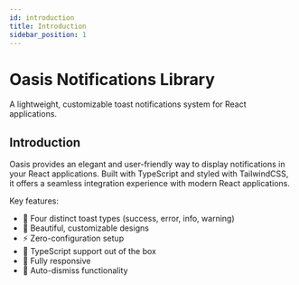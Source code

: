 ```yaml
---
id: introduction
title: Introduction
sidebar_position: 1   
---
```


# Oasis Notifications Library

A lightweight, customizable toast notifications system for React applications.

## Introduction

Oasis provides an elegant and user-friendly way to display notifications in your React applications. Built with TypeScript and styled with TailwindCSS, it offers a seamless integration experience with modern React applications.

Key features:
- 🎯 Four distinct toast types (success, error, info, warning)
- 🎨 Beautiful, customizable designs
- ⚡ Zero-configuration setup
- 🔧 TypeScript support out of the box
- 📱 Fully responsive
- 🎉 Auto-dismiss functionality
